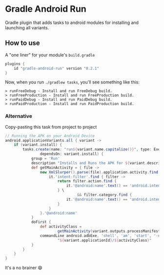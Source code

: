 # Gradle Android Run
Gradle plugin that adds tasks to android modules for installing and launching all variants.

## How to use
A "one liner" for your module's `build.gradle`
```groovy
plugins {
    id "gradle-android-run" version "0.2.1"
}
```
Now, when you run `./gradlew tasks`, you'll see something like this:


```
> runFreeDebug - Install and run FreeDebug build.
> runFreeProduction - Install and run FreeProduction build.
> runPaidDebug - Install and run PaidDebug build.
> runPaidProduction - Install and run PaidProduction build.
```

### Alternative
Copy-pasting this task from project to project

```groovy
// Running the APK on your Android Device
android.applicationVariants.all { variant ->
    if (variant.install) {
        tasks.create(name: "run${variant.name.capitalize()}", type: Exec,
                dependsOn: variant.install) {
            group = 'Run'
            description "Installs and Runs the APK for ${variant.description}."
            def getMainActivity = { file ->
                new XmlSlurper().parse(file).application.activity.find {
                    it.'intent-filter'.find { filter ->
                        return filter.action.find {
                            it.'@android:name'.text() == 'android.intent.action.MAIN'
                        } \
                                 && filter.category.find {
                            it.'@android:name'.text() == 'android.intent.category.LAUNCHER'
                        }
                    }
                }.'@android:name'
            }
            doFirst {
                def activityClass =
                        getMainActivity(variant.outputs.processManifest.manifestOutputFile)
                commandLine android.adbExe, 'shell', 'am', 'start', '-n',
                        "${variant.applicationId}/${activityClass}"
            }
        }
    }
}
```

It's a no brainer :smile:
